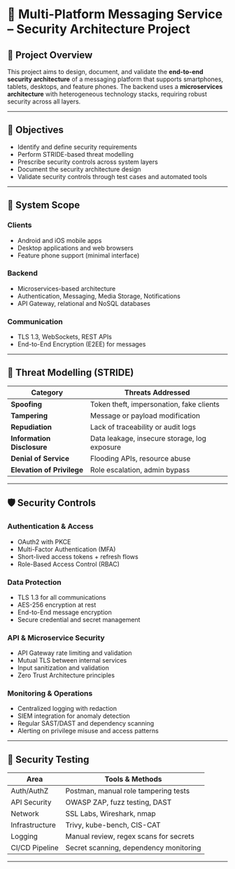 # 🔐 Multi-Platform Messaging Service – Security Architecture Project

## 📘 Project Overview

This project aims to design, document, and validate the **end-to-end security architecture** of a messaging platform that supports smartphones, tablets, desktops, and feature phones. The backend uses a **microservices architecture** with heterogeneous technology stacks, requiring robust security across all layers.

---

## 🎯 Objectives

- Identify and define security requirements
- Perform STRIDE-based threat modelling
- Prescribe security controls across system layers
- Document the security architecture design
- Validate security controls through test cases and automated tools

---

## 🧩 System Scope

### Clients
- Android and iOS mobile apps
- Desktop applications and web browsers
- Feature phone support (minimal interface)

### Backend
- Microservices-based architecture
- Authentication, Messaging, Media Storage, Notifications
- API Gateway, relational and NoSQL databases

### Communication
- TLS 1.3, WebSockets, REST APIs
- End-to-End Encryption (E2EE) for messages

---

## 🧠 Threat Modelling (STRIDE)

| Category        | Threats Addressed                                      |
|----------------|--------------------------------------------------------|
| **Spoofing**    | Token theft, impersonation, fake clients              |
| **Tampering**   | Message or payload modification                       |
| **Repudiation** | Lack of traceability or audit logs                    |
| **Information Disclosure** | Data leakage, insecure storage, log exposure |
| **Denial of Service** | Flooding APIs, resource abuse                    |
| **Elevation of Privilege** | Role escalation, admin bypass               |

---

## 🛡️ Security Controls

### Authentication & Access
- OAuth2 with PKCE
- Multi-Factor Authentication (MFA)
- Short-lived access tokens + refresh flows
- Role-Based Access Control (RBAC)

### Data Protection
- TLS 1.3 for all communications
- AES-256 encryption at rest
- End-to-End message encryption
- Secure credential and secret management

### API & Microservice Security
- API Gateway rate limiting and validation
- Mutual TLS between internal services
- Input sanitization and validation
- Zero Trust Architecture principles

### Monitoring & Operations
- Centralized logging with redaction
- SIEM integration for anomaly detection
- Regular SAST/DAST and dependency scanning
- Alerting on privilege misuse and access patterns

---

## 🧪 Security Testing

| Area           | Tools & Methods                          |
|----------------|-------------------------------------------|
| Auth/AuthZ     | Postman, manual role tampering tests      |
| API Security   | OWASP ZAP, fuzz testing, DAST             |
| Network        | SSL Labs, Wireshark, nmap                 |
| Infrastructure | Trivy, kube-bench, CIS-CAT                |
| Logging        | Manual review, regex scans for secrets    |
| CI/CD Pipeline | Secret scanning, dependency monitoring    |

---
